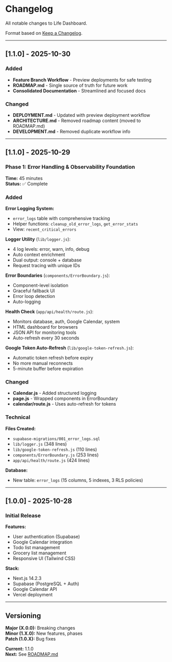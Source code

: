 # Changelog

All notable changes to Life Dashboard.

Format based on [Keep a Changelog](https://keepachangelog.com/).

---

## [1.1.0] - 2025-10-30

### Added
- **Feature Branch Workflow** - Preview deployments for safe testing
- **ROADMAP.md** - Single source of truth for future work
- **Consolidated Documentation** - Streamlined and focused docs

### Changed
- **DEPLOYMENT.md** - Updated with preview deployment workflow
- **ARCHITECTURE.md** - Removed roadmap content (moved to ROADMAP.md)
- **DEVELOPMENT.md** - Removed duplicate workflow info

---

## [1.1.0] - 2025-10-29

### Phase 1: Error Handling & Observability Foundation

**Time:** 45 minutes  
**Status:** ✅ Complete

### Added

**Error Logging System:**
- `error_logs` table with comprehensive tracking
- Helper functions: `cleanup_old_error_logs`, `get_error_stats`
- View: `recent_critical_errors`

**Logger Utility** (`lib/logger.js`):
- 4 log levels: error, warn, info, debug
- Auto context enrichment
- Dual output: console + database
- Request tracing with unique IDs

**Error Boundaries** (`components/ErrorBoundary.js`):
- Component-level isolation
- Graceful fallback UI
- Error loop detection
- Auto-logging

**Health Check** (`app/api/health/route.js`):
- Monitors database, auth, Google Calendar, system
- HTML dashboard for browsers
- JSON API for monitoring tools
- Auto-refresh every 30 seconds

**Google Token Auto-Refresh** (`lib/google-token-refresh.js`):
- Automatic token refresh before expiry
- No more manual reconnects
- 5-minute buffer before expiration

### Changed

- **Calendar.js** - Added structured logging
- **page.js** - Wrapped components in ErrorBoundary
- **calendar/route.js** - Uses auto-refresh for tokens

### Technical

**Files Created:**
- `supabase-migrations/001_error_logs.sql`
- `lib/logger.js` (348 lines)
- `lib/google-token-refresh.js` (110 lines)
- `components/ErrorBoundary.js` (253 lines)
- `app/api/health/route.js` (424 lines)

**Database:**
- New table: `error_logs` (15 columns, 5 indexes, 3 RLS policies)

---

## [1.0.0] - 2025-10-28

### Initial Release

**Features:**
- User authentication (Supabase)
- Google Calendar integration
- Todo list management
- Grocery list management
- Responsive UI (Tailwind CSS)

**Stack:**
- Next.js 14.2.3
- Supabase (PostgreSQL + Auth)
- Google Calendar API
- Vercel deployment

---

## Versioning

**Major (X.0.0):** Breaking changes  
**Minor (1.X.0):** New features, phases  
**Patch (1.0.X):** Bug fixes  

**Current:** 1.1.0  
**Next:** See [ROADMAP.md](./ROADMAP.md)
